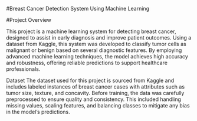 #Breast Cancer Detection System Using Machine Learning

#Project Overview

This project is a machine learning system for detecting breast cancer, designed to assist in early diagnosis and improve patient outcomes. Using a dataset from Kaggle, this system was developed to classify tumor cells as malignant or benign based on several diagnostic features. By employing advanced machine learning techniques, the model achieves high accuracy and robustness, offering reliable predictions to support healthcare professionals.

Dataset
The dataset used for this project is sourced from Kaggle and includes labeled instances of breast cancer cases with attributes such as tumor size, texture, and concavity. Before training, the data was carefully preprocessed to ensure quality and consistency. This included handling missing values, scaling features, and balancing classes to mitigate any bias in the model’s predictions.

